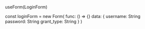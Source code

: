 useForm(LoginForm)

const loginForm = new Form(
func: () => {}
data: {
username: String
password: String
grant_type: String
}
)